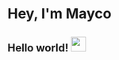 # Hey, I'm Mayco

<!-- <img align="right" src="./assets/giphy.gif" width="480" height="240" frameBorder="0" class="giphy-embed" allowFullScreen></img> -->


## Hello world! <img src="aa728fa367842e992e709a6a90717aab.gif" width="30px">

<!-- - ✍ I'm a computer science student at Ufal (Federal University of Alagoas).
- :computer: I’m currently learning Machine Learning and Deep Learning techiniques, using TensorFlow and Keras.
- :video_game: When I have some free time, I preferer to play video games, watch a movie, read a book or hang out with my friends.
- :construction_worker: I'm currently working at FIEA (Federation of Industries of Alagoas).
- :pencil: Currently, I'm DIACOM's president, Computer Society vice-president and assistant professor at the Computer Institute - UFAL .

 -->
